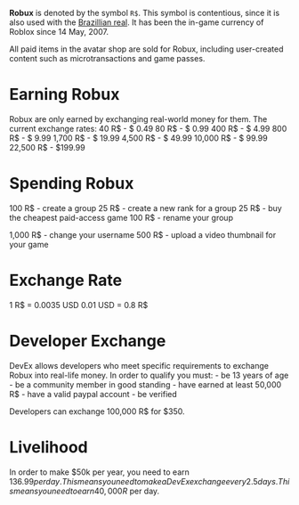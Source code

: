 **Robux** is denoted by the symbol `R$`.
This symbol is contentious, since it is also used with the [Brazillian real](https://en.wikipedia.org/wiki/Brazilian_real).
It has been the in-game currency of Roblox since 14 May, 2007.

All paid items in the avatar shop are sold for Robux, including user-created content such as microtransactions and game passes.

# Earning Robux
Robux are only earned by exchanging real-world money for them.
The current exchange rates:
	     40 R$ - $  0.49
	     80 R$ - $  0.99
	    400 R$ - $  4.99
	    800 R$ - $  9.99
	 1,700 R$ - $ 19.99
	 4,500 R$ - $ 49.99
	10,000 R$ - $ 99.99
	22,500 R$ - $199.99

# Spending Robux
100 R$ - create a group
	25 R$ - create a new rank for a group
	25 R$ - buy the cheapest paid-access game
	100 R$ - rename your group

1,000 R$ - change your username
500 R$ - upload a video thumbnail for your game

# Exchange Rate
1 R$ = 0.0035 USD
0.01 USD = 0.8 R$

# Developer Exchange
DevEx allows developers who meet specific requirements to exchange Robux into real-life money.
In order to qualify you must:
	- be 13 years of age
	- be a community member in good standing
	- have earned at least 50,000 R$
	- have a valid paypal account
	- be verified

Developers can exchange 100,000 R$ for $350.

# Livelihood
In order to make $50k per year, you need to earn $136.99 per day.
This means you need to make a DevEx exchange every 2.5 days.
This means you need to earn 40,000 R$ per day.
